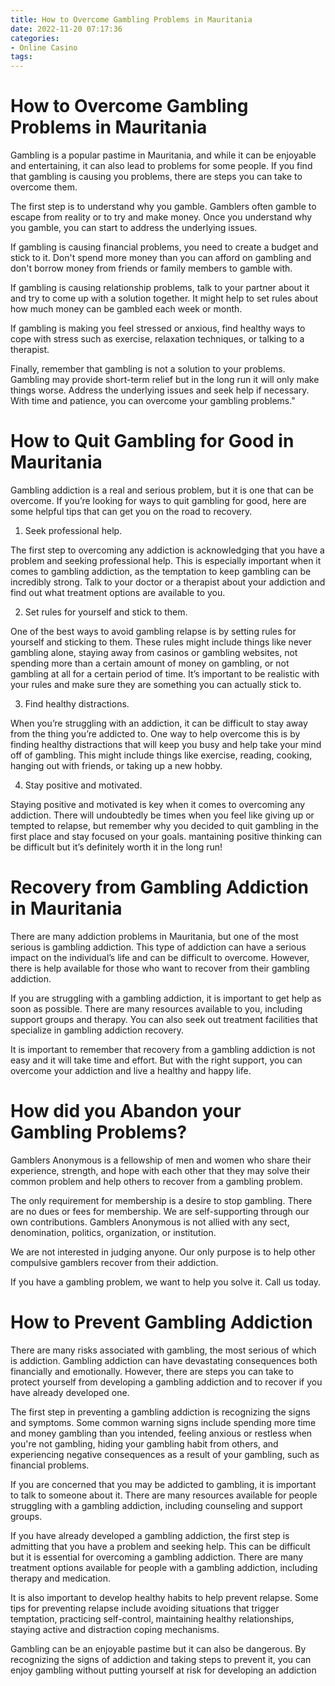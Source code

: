 ```yaml
---
title: How to Overcome Gambling Problems in Mauritania 
date: 2022-11-20 07:17:36
categories:
- Online Casino
tags:
---
```



#  How to Overcome Gambling Problems in Mauritania 

Gambling is a popular pastime in Mauritania, and while it can be enjoyable and entertaining, it can also lead to problems for some people. If you find that gambling is causing you problems, there are steps you can take to overcome them.

The first step is to understand why you gamble. Gamblers often gamble to escape from reality or to try and make money. Once you understand why you gamble, you can start to address the underlying issues.

If gambling is causing financial problems, you need to create a budget and stick to it. Don't spend more money than you can afford on gambling and don't borrow money from friends or family members to gamble with.

If gambling is causing relationship problems, talk to your partner about it and try to come up with a solution together. It might help to set rules about how much money can be gambled each week or month.

If gambling is making you feel stressed or anxious, find healthy ways to cope with stress such as exercise, relaxation techniques, or talking to a therapist.

 Finally, remember that gambling is not a solution to your problems. Gambling may provide short-term relief but in the long run it will only make things worse. Address the underlying issues and seek help if necessary. With time and patience, you can overcome your gambling problems."

#  How to Quit Gambling for Good in Mauritania 

Gambling addiction is a real and serious problem, but it is one that can be overcome. If you’re looking for ways to quit gambling for good, here are some helpful tips that can get you on the road to recovery.

1. Seek professional help.

The first step to overcoming any addiction is acknowledging that you have a problem and seeking professional help. This is especially important when it comes to gambling addiction, as the temptation to keep gambling can be incredibly strong. Talk to your doctor or a therapist about your addiction and find out what treatment options are available to you.

2. Set rules for yourself and stick to them.

One of the best ways to avoid gambling relapse is by setting rules for yourself and sticking to them. These rules might include things like never gambling alone, staying away from casinos or gambling websites, not spending more than a certain amount of money on gambling, or not gambling at all for a certain period of time. It’s important to be realistic with your rules and make sure they are something you can actually stick to.

3. Find healthy distractions.

When you’re struggling with an addiction, it can be difficult to stay away from the thing you’re addicted to. One way to help overcome this is by finding healthy distractions that will keep you busy and help take your mind off of gambling. This might include things like exercise, reading, cooking, hanging out with friends, or taking up a new hobby.

4. Stay positive and motivated.

Staying positive and motivated is key when it comes to overcoming any addiction. There will undoubtedly be times when you feel like giving up or tempted to relapse, but remember why you decided to quit gambling in the first place and stay focused on your goals. mantaining positive thinking can be difficult but it’s definitely worth it in the long run!

#  Recovery from Gambling Addiction in Mauritania 

There are many addiction problems in Mauritania, but one of the most serious is gambling addiction. This type of addiction can have a serious impact on the individual’s life and can be difficult to overcome. However, there is help available for those who want to recover from their gambling addiction.

If you are struggling with a gambling addiction, it is important to get help as soon as possible. There are many resources available to you, including support groups and therapy. You can also seek out treatment facilities that specialize in gambling addiction recovery.

It is important to remember that recovery from a gambling addiction is not easy and it will take time and effort. But with the right support, you can overcome your addiction and live a healthy and happy life.

#  How did you Abandon your Gambling Problems? 

Gamblers Anonymous is a fellowship of men and women who share their experience, strength, and hope with each other that they may solve their common problem and help others to recover from a gambling problem.

The only requirement for membership is a desire to stop gambling. There are no dues or fees for membership. We are self-supporting through our own contributions. Gamblers Anonymous is not allied with any sect, denomination, politics, organization, or institution.

We are not interested in judging anyone. Our only purpose is to help other compulsive gamblers recover from their addiction. 

If you have a gambling problem, we want to help you solve it. Call us today.

#  How to Prevent Gambling Addiction

There are many risks associated with gambling, the most serious of which is addiction. Gambling addiction can have devastating consequences both financially and emotionally. However, there are steps you can take to protect yourself from developing a gambling addiction and to recover if you have already developed one.

The first step in preventing a gambling addiction is recognizing the signs and symptoms. Some common warning signs include spending more time and money gambling than you intended, feeling anxious or restless when you're not gambling, hiding your gambling habit from others, and experiencing negative consequences as a result of your gambling, such as financial problems.

If you are concerned that you may be addicted to gambling, it is important to talk to someone about it. There are many resources available for people struggling with a gambling addiction, including counseling and support groups.

If you have already developed a gambling addiction, the first step is admitting that you have a problem and seeking help. This can be difficult but it is essential for overcoming a gambling addiction. There are many treatment options available for people with a gambling addiction, including therapy and medication.

It is also important to develop healthy habits to help prevent relapse. Some tips for preventing relapse include avoiding situations that trigger temptation, practicing self-control, maintaining healthy relationships, staying active and distraction coping mechanisms.

Gambling can be an enjoyable pastime but it can also be dangerous. By recognizing the signs of addiction and taking steps to prevent it, you can enjoy gambling without putting yourself at risk for developing an addiction